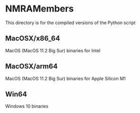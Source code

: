 # NMRAMembers

This directory is for the compiled versions of the Python script

## MacOSX/x86_64

MacOS (MacOS 11.2 Big Sur) binaries for Intel

## MacOSX/arm64

MacOS (MacOS 11.2 Big Sur) binaries for Apple Silicon M1

## Win64

Windows 10 binaries

